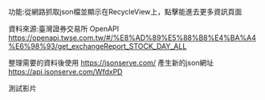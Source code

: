 功能:從網路抓取json檔並顯示在RecycleView上，點擊能進去更多資訊頁面

資料來源:臺灣證券交易所 OpenAPI https://openapi.twse.com.tw/#/%E8%AD%89%E5%88%B8%E4%BA%A4%E6%98%93/get_exchangeReport_STOCK_DAY_ALL

整理需要的資料後使用 https://jsonserve.com/ 產生新的json網址  https://api.jsonserve.com/WfdxPD

測試影片 



